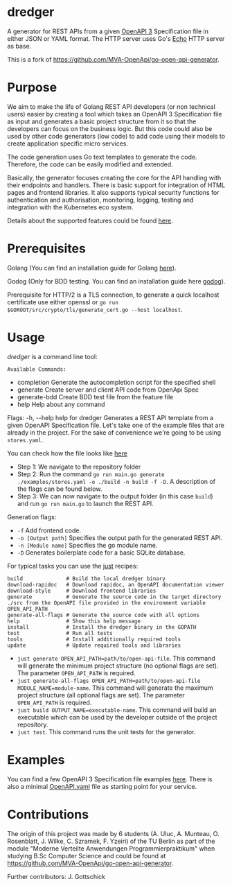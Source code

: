 # dredger

A generator for REST APIs from a given <a href="https://www.openapis.org/">OpenAPI 3</a> Specification file in either JSON or YAML format. The HTTP server uses Go's <a href="https://echo.labstack.com/">Echo</a> HTTP server as base.

This is a fork of https://github.com/MVA-OpenApi/go-open-api-generator.

# Purpose

We aim to make the life of Golang REST API developers (or non technical users) easier by creating a tool which takes an OpenAPI 3 Specification file as input and generates a basic project structure from it so that the developers can focus on the business logic. But this code could also be used by other code generators (low code) to add code using their models to create application specific micro services.

The code generation uses Go text templates to generate the code. Therefore, the code can be easily modified and extended.

Basically, the generator focuses creating the core for the API handling with their endpoints and handlers. There is basic support for integration of HTML pages and frontend libraries. It also supports typical security functions for authentication and authorisation, monitoring, logging, testing and integration with the Kubernetes eco system.

Details about the supported features could be found [here](./Features.md).

# Prerequisites

Golang (You can find an installation guide for Golang <a href="https://go.dev/">here</a>).

Godog (Only for BDD testing. You can find an installation guide here [godog](https://github.com/cucumber/godog)).

Prerequisite for HTTP/2 is a TLS connection, to generate a quick localhost certificate use either openssl or `go run $GOROOT/src/crypto/tls/generate_cert.go --host localhost`.

# Usage

_dredger_ is a command line tool:

    Available Commands:

-   completion Generate the autocompletion script for the specified shell
-   generate Create server and client API code from OpenApi Spec
-   generate-bdd Create BDD test file from the feature file
-   help Help about any command

Flags:
-h, --help help for dredger
Generates a REST API template from a given OpenAPI Specification file. Let's take one of the example files that are already in the project. For the sake of convenience we're going to be using `stores.yaml`.

You can check how the file looks like <a href="./examples/stores.yaml">here</a></br>

-   Step 1: We navigate to the repository folder
-   Step 2: Run the command `go run main.go generate ./examples/stores.yaml -o ./build -n build -f -D`. A description of the flags can be found below.
-   Step 3: We can now navigate to the output folder (in this case `build`) and run `go run main.go` to launch the REST API.

Generation flags:

-   `-f`               Add frontend code.
-   `-o [Output path]` Specifies the output path for the generated REST API.
-   `-n [Module name]` Specifies the go module name.
-   `-D`               Generates boilerplate code for a basic SQLite database.

For typical tasks you can use the [just](https://just.systems/man/en/) recipes:

    build              # Build the local dredger binary
    download-rapidoc   # Download rapidoc, an OpenAPI documentation viewer
    download-style     # Download frontend libraries
    generate           # Generate the source code in the target directory ./src from the OpenAPI file provided in the environment variable OPEN_API_PATH
    generate-all-flags # Generate the source code with all options
    help               # Show this help message
    install            # Install the dredger binary in the GOPATH
    test               # Run all tests
    tools              # Install additionally required tools
    update             # Update required tools and libraries

-   `just generate OPEN_API_PATH=path/to/open-api-file`. This command will generate the minimum project structure (no optional flags are set). The parameter `OPEN_API_PATH` is required.
-   `just generate-all-flags OPEN_API_PATH=path/to/open-api-file MODULE_NAME=module-name`. This command will generate the maximum project structure (all optional flags are set). The parameter `OPEN_API_PATH` is required.
-   `just build OUTPUT_NAME=executable-name`. This command will build an executable which can be used by the developer outside of the project repository.
-   `just test`. This command runs the unit tests for the generator.

# Examples

You can find a few OpenAPI 3 Specification file examples [here](./examples). There is also a minimal [OpenAPI.yaml](./examples/OpenAPI.yaml.min-example) file as starting point for your service.

# Contributions

The origin of this project was made by 6 students (A. Uluc, A. Munteau, O. Rosenblatt, J. Wilke, C. Szramek, F. Yzeiri) of the TU Berlin as part of the module "Moderne Verteilte Anwendungen Programmierpraktikum" when studying B.Sc Computer Science and could be found at https://github.com/MVA-OpenApi/go-open-api-generator.

Further contributors: J. Gottschick
